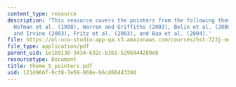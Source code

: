 ```yaml
---
content_type: resource
description: 'This resource covers the pointers from the following theme 5 papers:
  Hofman et al. (1998), Warren and Griffiths (2003), Belin et al. (2000), Kamke, Brown,
  and Irvine (2003), Fritz et al. (2003), and Bao et al. (2004).'
file: https://ol-ocw-studio-app-qa.s3.amazonaws.com/courses/hst-723j-neural-coding-and-perception-of-sound-spring-2005/121d966f9cf87e59068eb6cd66443384_theme_5_pointers.pdf
file_type: application/pdf
parent_uid: 1e1b9138-3434-632c-b3b1-5296944289e8
resourcetype: Document
title: theme_5_pointers.pdf
uid: 121d966f-9cf8-7e59-068e-b6cd66443384
---
```

